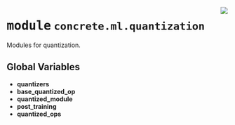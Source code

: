 <!-- markdownlint-disable -->

<a href="https://github.com/zama-ai/concrete-ml-internal/tree/main/src/concrete/ml/quantization/__init__.py#L0"><img align="right" style="float:right;" src="https://img.shields.io/badge/-source-cccccc?style=flat-square"></a>

# <kbd>module</kbd> `concrete.ml.quantization`

Modules for quantization.

## **Global Variables**

- **quantizers**
- **base_quantized_op**
- **quantized_module**
- **post_training**
- **quantized_ops**

